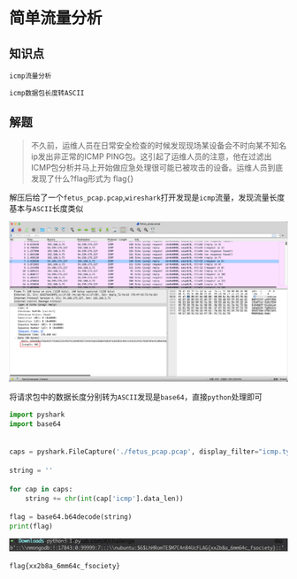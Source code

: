# 简单流量分析

## 知识点

`icmp流量分析`

`icmp数据包长度转ASCII`

## 解题

> 不久前，运维人员在日常安全检查的时候发现现场某设备会不时向某不知名ip发出非正常的ICMP PING包。这引起了运维人员的注意，他在过滤出ICMP包分析并马上开始做应急处理很可能已被攻击的设备。运维人员到底发现了什么?flag形式为 flag{}

解压后给了一个`fetus_pcap.pcap`,`wireshark`打开发现是`icmp`流量，发现流量长度基本与`ASCII`长度类似

![](./img/简单流量分析-1.png)

将请求包中的数据长度分别转为`ASCII`发现是`base64`，直接`python`处理即可

```python
import pyshark
import base64


caps = pyshark.FileCapture('./fetus_pcap.pcap', display_filter="icmp.type==8")

string = ''

for cap in caps:
    string += chr(int(cap['icmp'].data_len))

flag = base64.b64decode(string)
print(flag)
```

![](./img/简单流量分析-2.png)

`flag{xx2b8a_6mm64c_fsociety}`